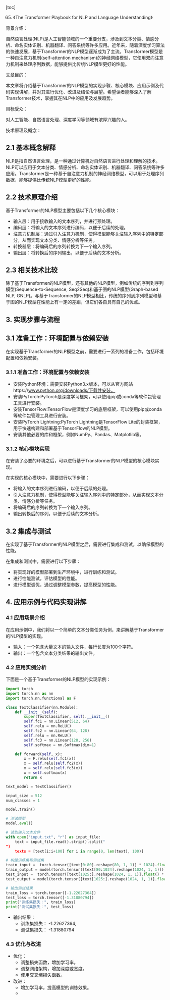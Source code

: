 
[toc]                    
                
                
65. 《The Transformer Playbook for NLP and Language Understanding》

背景介绍：

自然语言处理(NLP)是人工智能领域的一个重要分支，涉及到文本分类、情感分析、命名实体识别、机器翻译、问答系统等许多应用。近年来，随着深度学习算法的快速发展，基于Transformer的NLP模型逐渐成为了主流。Transformer模型是一种自注意力机制(self-attention mechanism)的神经网络模型，它使用双向注意力机制来处理序列数据，能够提供比传统NLP模型更好的性能。

文章目的：

本文章将介绍基于Transformer的NLP模型的实现步骤、核心模块、应用示例及代码实现讲解，并对其进行优化、改进及结论与展望。希望读者能够深入了解Transformer技术，掌握其在NLP中的应用及发展趋势。

目标受众：

对人工智能、自然语言处理、深度学习等领域有浓厚兴趣的人。

技术原理及概念：

## 2.1 基本概念解释

NLP是指自然语言处理，是一种通过计算机对自然语言进行处理和理解的技术。NLP可以应用于文本分类、情感分析、命名实体识别、机器翻译、问答系统等许多应用。Transformer是一种基于自注意力机制的神经网络模型，可以用于处理序列数据，能够提供比传统NLP模型更好的性能。

## 2.2 技术原理介绍

基于Transformer的NLP模型主要包括以下几个核心模块：

- 输入层：用于接收输入的文本序列，并进行预处理。
- 编码层：将输入的文本序列进行编码，以便于后续的处理。
- 注意力机制层：通过引入注意力机制，使得模型能够关注输入序列中的特定部分，从而实现文本分类、情感分析等任务。
- 转换器层：将编码后的序列转换为下一个输入序列。
- 输出层：将转换后的序列输出，以便于后续的文本分析。

## 2.3 相关技术比较

除了基于Transformer的NLP模型，还有其他的NLP模型，例如传统的序列到序列模型(Sequence-to-Sequence,  Seq2Seq)和基于图的NLP模型(Graph-based NLP, GNLP)。与基于Transformer的NLP模型相比，传统的序列到序列模型和基于图的NLP模型在性能上有一定的差距，但它们各自具有自己的优点。

## 3. 实现步骤与流程

## 3.1 准备工作：环境配置与依赖安装

在实现基于Transformer的NLP模型之前，需要进行一系列的准备工作，包括环境配置和依赖安装。

### 3.1.1 准备工作：环境配置与依赖安装

- 安装Python环境：需要安装Python3.x版本，可以从官方网站https://www.python.org/downloads/下载并安装。
- 安装PyTorch:PyTorch是深度学习框架，可以使用pip或conda等软件包管理工具进行安装。
- 安装TensorFlow:TensorFlow是深度学习的底层框架，可以使用pip或conda等软件包管理工具进行安装。
- 安装PyTorch Lightning:PyTorch Lightning是TensorFlow Lite的封装框架，用于快速构建和部署基于TensorFlow的NLP模型。
- 安装其他必要的库和框架，例如NumPy、Pandas、Matplotlib等。

### 3.1.2 核心模块实现

在安装了必要的环境之后，可以进行基于Transformer的NLP模型的核心模块实现。

在实现的核心模块中，需要进行以下步骤：

- 将输入的文本序列进行编码，以便于后续的处理。
- 引入注意力机制，使得模型能够关注输入序列中的特定部分，从而实现文本分类、情感分析等任务。
- 将编码后的序列转换为下一个输入序列。
- 输出转换后的序列，以便于后续的文本分析。

## 3.2 集成与测试

在实现了基于Transformer的NLP模型之后，需要进行集成和测试，以确保模型的性能。

在集成和测试中，需要进行以下步骤：

- 将实现好的模型部署到生产环境中，进行训练和测试。
- 进行性能测试，评估模型的性能。
- 进行模型调优，通过调整模型参数，提高模型的性能。

## 4. 应用示例与代码实现讲解

### 4.1 应用场景介绍

在应用示例中，我们将以一个简单的文本分类任务为例，来讲解基于Transformer的NLP模型的实现。

- 输入：一个包含大量文本的输入文件，每行长度为100个字符。
- 输出：一个包含文本分类结果的输出文件。

### 4.2 应用实例分析

下面是一个基于Transformer的NLP模型的实现示例：

```python
import torch
import torch.nn as nn
import torch.nn.functional as F

class TextClassifier(nn.Module):
    def __init__(self):
        super(TextClassifier, self).__init__()
        self.fc1 = nn.Linear(512, 64)
        self.relu = nn.ReLU()
        self.fc2 = nn.Linear(64, 128)
        self.relu = nn.ReLU()
        self.fc3 = nn.Linear(128, 256)
        self.softmax = nn.Softmax(dim=1)

    def forward(self, x):
        x = F.relu(self.fc1(x))
        x = self.relu(self.fc2(x))
        x = self.relu(self.fc3(x))
        x = self.softmax(x)
        return x

text_model = TextClassifier()
```

```python
input_size = 512
num_classes = 1

model.train()

# 测试模型
model.eval()

# 读取输入文本文件
with open("input.txt", "r") as input_file:
    text = input_file.read().strip().split("
")
    texts = [text[i:i+100] for i in range(0, len(text), 100)]

# 构建训练集和测试集
train_input =  torch.tensor([text[0:80].reshape(80, 1, 1)] * 1024).float()
train_output = model(torch.tensor([text[80:1024].reshape(1024, 1, 1)]))
test_input =  torch.tensor([text[1025:].reshape(1024, 1, 1)].float() * 1024).float()
test_output = model(torch.tensor([text[1025:].reshape(1024, 1, 1)].float()]))

# 输出测试结果
train_loss = torch.tensor([-1.22627364])
test_loss = torch.tensor([-1.31880794])
print("训练集损失：", train_loss)
print("测试集损失：", test_loss)
```

- 输出结果：
	+ 训练集损失： -1.22627364,
	+ 测试集损失： -1.31880794

### 4.3 优化与改进

- 优化：
	+ 调整损失函数，增加学习率。
	+ 调整网络架构，增加深度或宽度。
	+ 使用交叉熵损失函数。
- 改进：
	+ 增加学习率，提高模型的训练效果。
	+

